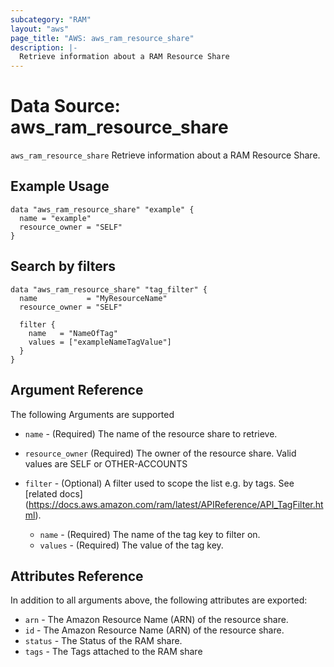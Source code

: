 ```yaml
---
subcategory: "RAM"
layout: "aws"
page_title: "AWS: aws_ram_resource_share"
description: |-
  Retrieve information about a RAM Resource Share
---
```


# Data Source: aws_ram_resource_share

`aws_ram_resource_share` Retrieve information about a RAM Resource Share.

## Example Usage

```hcl
data "aws_ram_resource_share" "example" {
  name = "example"
  resource_owner = "SELF"
}
```

## Search by filters

```hcl
data "aws_ram_resource_share" "tag_filter" {
  name           = "MyResourceName"
  resource_owner = "SELF"

  filter {
    name   = "NameOfTag"
    values = ["exampleNameTagValue"]
  }
}
```

## Argument Reference

The following Arguments are supported

* `name` - (Required) The name of the resource share to retrieve.
* `resource_owner` (Required) The owner of the resource share. Valid values are SELF or OTHER-ACCOUNTS

* `filter` - (Optional) A filter used to scope the list e.g. by tags. See [related docs] (https://docs.aws.amazon.com/ram/latest/APIReference/API_TagFilter.html).
  * `name` - (Required) The name of the tag key to filter on.
  * `values` - (Required) The value of the tag key.

## Attributes Reference

In addition to all arguments above, the following attributes are exported:

* `arn` - The Amazon Resource Name (ARN) of the resource share.
* `id` - The Amazon Resource Name (ARN) of the resource share.
* `status` - The Status of the RAM share.
* `tags` - The Tags attached to the RAM share
